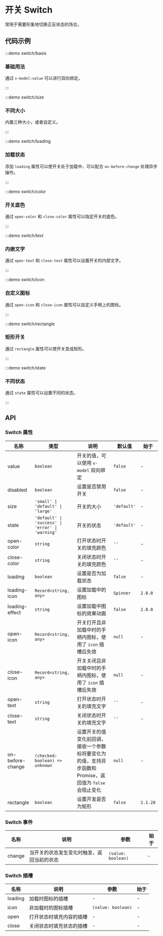 # 开关 Switch

常用于需要形象地切换正反状态的场合。

## 代码示例

:::demo switch/basis

### 基础用法

通过 `v-model:value` 可以进行双向绑定。

:::

:::demo switch/size

### 不同大小

内置三种大小，或者自定义。

:::

:::demo switch/loading

### 加载状态

添加 `loading` 属性可以使开关处于加载中，可以配合 `on-before-change` 处理异步操作。

:::

:::demo switch/color

### 开关底色

通过 `open-color` 和 `close-color` 属性可以指定开关的底色。

:::

:::demo switch/text

### 内嵌文字

通过 `open-text` 和 `close-text` 属性可以设置开关的内部文字。

:::

:::demo switch/icon

### 自定义图标

通过 `open-icon` 和 `close-icon` 属性可以自定义手柄上的图标。

:::

:::demo switch/rectangle

### 矩形开关

通过 `rectangle` 属性可以使开关变成矩形。

:::

:::demo switch/state

### 不同状态

通过 `state` 属性可以设置不同的状态。

:::

## API

### Switch 属性

| 名称             | 类型                                             | 说明                                                                                                      | 默认值      | 始于     |
| ---------------- | ------------------------------------------------ | --------------------------------------------------------------------------------------------------------- | ----------- | -------- |
| value            | `boolean`                                        | 开关的值，可以使用 `v-model` 双向绑定                                                                     | `false`     | -        |
| disabled         | `boolean`                                        | 设置是否禁用开关                                                                                          | `false`     | -        |
| size             | `'small' \| 'default' \| 'large'`                | 开关的大小                                                                                                | `'default'` | -        |
| state            | `'default' \| 'success' \| 'error' \| 'warning'` | 开关的状态                                                                                                | `'default'` | -        |
| open-color       | `string`                                         | 打开状态时开关的填充颜色                                                                                  | `''`        | -        |
| close-color      | `string`                                         | 关闭状态时开关的填充颜色                                                                                  | `''`        | -        |
| loading          | `boolean`                                        | 设置是否为加载状态                                                                                        | `false`     | -        |
| loading-icon     | `Record<string, any>`                            | 设置加载中的图标                                                                                          | `Spinner`   | `2.0.0`  |
| loading-effect   | `string`                                         | 设置加载中图标的效果动画                                                                                  | `false`     | `2.0.0`  |
| open-icon        | `Record<string, any>`                            | 开关打开且非加载中时的手柄内图标，使用了 `icon` 插槽后失效                                                | `null`      | -        |
| close-icon       | `Record<string, any>`                            | 开关关闭且非加载中时的手柄内图标，使用了 `icon` 插槽后失效                                                | `null`      | -        |
| open-text        | `string`                                         | 打开状态时开关的填充文字                                                                                  | `''`        | -        |
| close-text       | `string`                                         | 关闭状态时开关的填充文字                                                                                  | `''`        | -        |
| on-before-change | `(checked: boolean) => unknown`                  | 设置开关的值变化前回调，接收一个参数标将要变化为的值，支持异步函数和 Promise，返回值为 `false` 会阻止变化 | `null`      | -        |
| rectangle        | `boolean`                                        | 设置开发是否为矩形                                                                                        | `false`     | `2.1.28` |

### Switch 事件

| 名称   | 说明                                       | 参数               | 始于 |
| ------ | ------------------------------------------ | ------------------ | ---- |
| change | 当开关的状态发生变化时触发，返回当前的状态 | `(value: boolean)` | -    |

### Switch 插槽

| 名称    | 说明                     | 参数               | 始于 |
| ------- | ------------------------ | ------------------ | ---- |
| loading | 加载时图标的插槽         | -                  | -    |
| icon    | 非加载时的图标插槽       | `(value: boolean)` | -    |
| open    | 打开状态时填充内容的插槽 | -                  | -    |
| close   | 关闭状态时填充状态的插槽 | -                  | -    |
